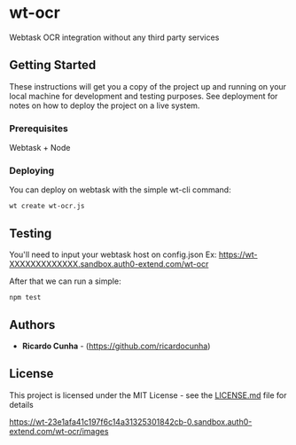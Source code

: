 # wt-ocr

Webtask OCR integration without any third party services

## Getting Started

These instructions will get you a copy of the project up and running on your local machine for development and testing purposes. See deployment for notes on how to deploy the project on a live system.

### Prerequisites

Webtask + Node

### Deploying

You can deploy on webtask with the simple wt-cli command:

```
wt create wt-ocr.js
```

## Testing

You'll need to input your webtask host on config.json Ex: https://wt-XXXXXXXXXXXXX.sandbox.auth0-extend.com/wt-ocr

After that we can run a simple:

```
npm test
```

## Authors

* **Ricardo Cunha** - (https://github.com/ricardocunha)


## License

This project is licensed under the MIT License - see the [LICENSE.md](LICENSE.md) file for details


https://wt-23e1afa41c197f6c14a31325301842cb-0.sandbox.auth0-extend.com/wt-ocr/images